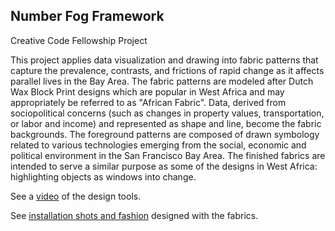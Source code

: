 <h2>Number Fog Framework</h2>
Creative Code Fellowship Project

This project applies data visualization and drawing into fabric patterns that capture the prevalence, contrasts, and frictions of rapid change as it affects parallel lives in the Bay Area. The fabric patterns are modeled after Dutch Wax Block Print designs which are popular in West Africa and may appropriately be referred to as "African Fabric". Data, derived from sociopolitical concerns (such as changes in property values, transportation, or labor and income) and represented as shape and line, become the fabric backgrounds. The foreground patterns are composed of drawn symbology related to various technologies emerging from the social, economic and political environment in the San Francisco Bay Area. The finished fabrics are intended to serve a similar purpose as some of the designs in West Africa: highlighting objects as windows into change.

See a <a href= https://vimeo.com/137073416>video</a> of the design tools.

See <a href=http://www.extrasleepy.com/news/2015/8/31/number-fog-design-installation-and-fashion-show>installation shots and fashion</a> designed with the fabrics.
